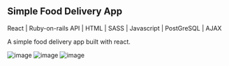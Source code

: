 ## Simple Food Delivery App

React | Ruby-on-rails API | HTML | SASS | Javascript | PostGreSQL | AJAX

A simple food delivery app built with react.

![image](https://user-images.githubusercontent.com/66081334/142775657-9f29674b-9c64-409b-9ecd-464ef568588b.png)
![image](https://user-images.githubusercontent.com/66081334/142775609-463e5257-37ad-42ac-8407-b2d78b495e49.png)
![image](https://user-images.githubusercontent.com/66081334/142775621-e9bdc9dd-19b5-4b73-80c0-50a219f174b6.png)

